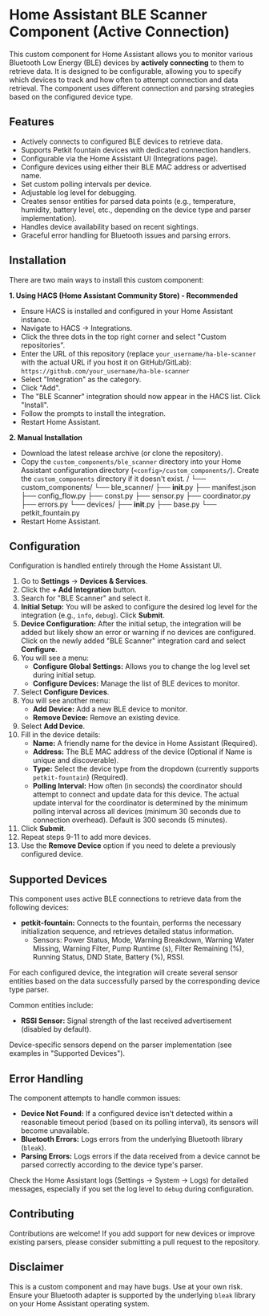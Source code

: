 # Home Assistant BLE Scanner Component (Active Connection)

This custom component for Home Assistant allows you to monitor various Bluetooth Low Energy (BLE) devices by **actively connecting** to them to retrieve data. It is designed to be configurable, allowing you to specify which devices to track and how often to attempt connection and data retrieval. The component uses different connection and parsing strategies based on the configured device type.

## Features

*   Actively connects to configured BLE devices to retrieve data.
*   Supports Petkit fountain devices with dedicated connection handlers.
*   Configurable via the Home Assistant UI (Integrations page).
*   Configure devices using either their BLE MAC address or advertised name.
*   Set custom polling intervals per device.
*   Adjustable log level for debugging.
*   Creates sensor entities for parsed data points (e.g., temperature, humidity, battery level, etc., depending on the device type and parser implementation).
*   Handles device availability based on recent sightings.
*   Graceful error handling for Bluetooth issues and parsing errors.

## Installation

There are two main ways to install this custom component:

**1. Using HACS (Home Assistant Community Store) - Recommended**

*   Ensure HACS is installed and configured in your Home Assistant instance.
*   Navigate to HACS -> Integrations.
*   Click the three dots in the top right corner and select "Custom repositories".
*   Enter the URL of this repository (replace `your_username/ha-ble-scanner` with the actual URL if you host it on GitHub/GitLab): `https://github.com/your_username/ha-ble-scanner`
*   Select "Integration" as the category.
*   Click "Add".
*   The "BLE Scanner" integration should now appear in the HACS list. Click "Install".
*   Follow the prompts to install the integration.
*   Restart Home Assistant.

**2. Manual Installation**

*   Download the latest release archive (or clone the repository).
*   Copy the `custom_components/ble_scanner` directory into your Home Assistant configuration directory (`<config>/custom_components/`). Create the `custom_components` directory if it doesn't exist.
    <config>/
    └── custom_components/
        └── ble_scanner/
            ├── __init__.py
            ├── manifest.json
            ├── config_flow.py
            ├── const.py
            ├── sensor.py
            ├── coordinator.py
            ├── errors.py
            └── devices/
                ├── __init__.py
                ├── base.py
                └── petkit_fountain.py
*   Restart Home Assistant.

## Configuration

Configuration is handled entirely through the Home Assistant UI.

1.  Go to **Settings** -> **Devices & Services**.
2.  Click the **+ Add Integration** button.
3.  Search for "BLE Scanner" and select it.
4.  **Initial Setup:** You will be asked to configure the desired log level for the integration (e.g., `info`, `debug`). Click **Submit**.
5.  **Device Configuration:** After the initial setup, the integration will be added but likely show an error or warning if no devices are configured. Click on the newly added "BLE Scanner" integration card and select **Configure**.
6.  You will see a menu:
    *   **Configure Global Settings:** Allows you to change the log level set during initial setup.
    *   **Configure Devices:** Manage the list of BLE devices to monitor.
7.  Select **Configure Devices**.
8.  You will see another menu:
    *   **Add Device:** Add a new BLE device to monitor.
    *   **Remove Device:** Remove an existing device.
9.  Select **Add Device**.
10. Fill in the device details:
    *   **Name:** A friendly name for the device in Home Assistant (Required).
    *   **Address:** The BLE MAC address of the device (Optional if Name is unique and discoverable).
    *   **Type:** Select the device type from the dropdown (currently supports `petkit-fountain`) (Required).
    *   **Polling Interval:** How often (in seconds) the coordinator should attempt to connect and update data for this device. The actual update interval for the coordinator is determined by the minimum polling interval across all devices (minimum 30 seconds due to connection overhead). Default is 300 seconds (5 minutes).
11. Click **Submit**.
12. Repeat steps 9-11 to add more devices.
13. Use the **Remove Device** option if you need to delete a previously configured device.

## Supported Devices

This component uses active BLE connections to retrieve data from the following devices:

*   **petkit-fountain:** Connects to the fountain, performs the necessary initialization sequence, and retrieves detailed status information.
    *   Sensors: Power Status, Mode, Warning Breakdown, Warning Water Missing, Warning Filter, Pump Runtime (s), Filter Remaining (%), Running Status, DND State, Battery (%), RSSI.


For each configured device, the integration will create several sensor entities based on the data successfully parsed by the corresponding device type parser.

Common entities include:

*   **RSSI Sensor:** Signal strength of the last received advertisement (disabled by default).

Device-specific sensors depend on the parser implementation (see examples in "Supported Devices").

## Error Handling

The component attempts to handle common issues:

*   **Device Not Found:** If a configured device isn't detected within a reasonable timeout period (based on its polling interval), its sensors will become unavailable.
*   **Bluetooth Errors:** Logs errors from the underlying Bluetooth library (`bleak`).
*   **Parsing Errors:** Logs errors if the data received from a device cannot be parsed correctly according to the device type's parser.

Check the Home Assistant logs (Settings -> System -> Logs) for detailed messages, especially if you set the log level to `debug` during configuration.

## Contributing

Contributions are welcome! If you add support for new devices or improve existing parsers, please consider submitting a pull request to the repository.

## Disclaimer

This is a custom component and may have bugs. Use at your own risk. Ensure your Bluetooth adapter is supported by the underlying `bleak` library on your Home Assistant operating system.

